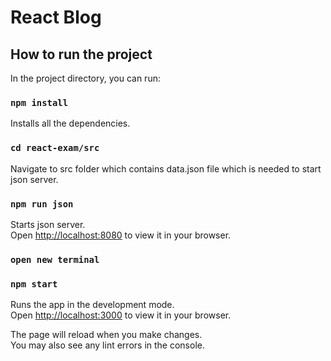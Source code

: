 # React Blog

## How to run the project

In the project directory, you can run:

### `npm install`

Installs all the dependencies.

### `cd react-exam/src`

Navigate to src folder which contains data.json file which is needed to start json server.

### `npm run json`

Starts json server.\
Open [http://localhost:8080](http://localhost:8080) to view it in your browser.

### `open new terminal`

### `npm start`

Runs the app in the development mode.\
Open [http://localhost:3000](http://localhost:3000) to view it in your browser.

The page will reload when you make changes.\
You may also see any lint errors in the console.
